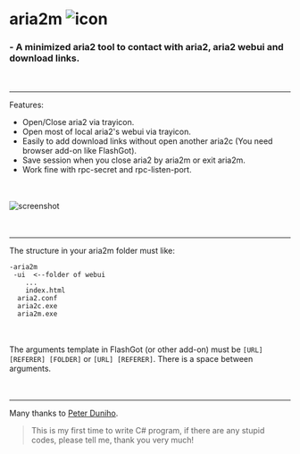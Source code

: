 # aria2m ![icon](https://i.imgur.com/k5ifXRB.png)
### - A minimized aria2 tool to contact with aria2, aria2 webui and download links.

　

---
Features:
* Open/Close aria2 via trayicon.
* Open most of local aria2's webui via trayicon.
* Easily to add download links without open another aria2c (You need browser add-on like FlashGot).
* Save session when you close aria2 by aria2m or exit aria2m.
* Work fine with rpc-secret and rpc-listen-port. 

　

![screenshot](https://i.imgur.com/sZnFUQk.png)

　

---
The structure in your aria2m folder must like:
```
-aria2m
 -ui  <--folder of webui
    ...
    index.html
  aria2.conf
  aria2c.exe
  aria2m.exe
```
　

The arguments template in FlashGot (or other add-on) must be `[URL] [REFERER] [FOLDER]` or `[URL] [REFERER]`.
There is a space between arguments.

　

---
Many thanks to [Peter Duniho](https://stackoverflow.com/questions/44876741/how-to-change-notifyicon-text-in-a-running-winform-via-command-line-arguments?noredirect=1#comment76771236_44876741).
> This is my first time to write C# program, if there are any stupid codes, please tell me, thank you very much!
